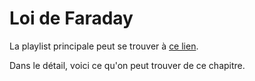 # Loi de Faraday

La playlist principale peut se trouver à [ce lien](https://youtube.com/playlist?list=PLEABsk5Xlyk62aM1MOHClVxvNcqgCsUtO).

Dans le détail, voici ce qu'on peut trouver de ce chapitre.

